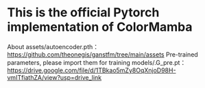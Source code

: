 ﻿# This is the official Pytorch implementation of ColorMamba
About assets/autoencoder.pth：https://github.com/theonegis/ganstfm/tree/main/assets
Pre-trained parameters, please import them for training
models/.G_pre.pt：https://drive.google.com/file/d/1TBkao5mZy8OqXnjoD98H-vmITfiathZA/view?usp=drive_link
